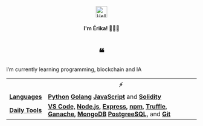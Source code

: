 
<div align="center">
<img src="https://img.icons8.com/cotton/344/handshake--v3.png" width="30px" alt="Hello, guys!" />
</div>

<h4 align="center">I'm Érika! 👩🏻‍💻</h4>
<h1 align="center">❝</h1>

<div align="">
I’m currently learning programming, blockchain and IA<p>
</div>

<table>
  <tr>
    <th></th>
    <th>⚡</th>
  </tr>
  <tr>
    <td><a target="_blank" href=""><b>Languages</b></a></td>
    <td><a href="https://www.python.org/" target="_blank"><b>Python</b></a>
        <a href="https://go.dev/" target="_blank"><b>Golang</b></a> 
        <a href="https://developer.mozilla.org/en-US/docs/Web/JavaScript" target="_blank"><b>JavaScript</b></a> and 
        <a href="https://soliditylang.org/" target="_blank"><b>Solidity</b></a> </td>
  </tr>
  <tr>
    <td><a target="_blank" href=""><b>Daily Tools</b></a></td>
    <td>
      <a href="https://code.visualstudio.com/" target="_blank"><b>VS Code,</b></a>
      <a href="https://nodejs.org/en/" target="_blank"><b>Node.js,</b></a>
      <a href="https://expressjs.com/" target="_blank"><b>Express,</b></a>
      <a href="https://www.npmjs.com/" target="_blank"><b>npm,</b></a>
      <a href="https://trufflesuite.com/" target="_blank"><b>Truffle,</b></a>
      <a href="https://trufflesuite.com/ganache/" target="_blank"><b>Ganache,</b></a>
      <a href="https://www.mongodb.com/" target="_blank"><b>MongoDB</b></a>
      <a href="https://www.postgresql.org/" target="_blank"><b>PostgreeSQL,</b></a> and
      <a href="https://git-scm.com/" target="_blank"><b>Git</b></a>
    </td>
  </tr>
</table>

<!--

### Hi! 👋

**erikacls/erikacls** is a ✨ _special_ ✨ repository because its `README.md` (this file) appears on your GitHub profile.

Here are some ideas to get you started:

- 🔭 I’m currently working on ...
- 🌱 I’m currently learning ...
- 👯 I’m looking to collaborate on ...
- 🤔 I’m looking for help with ...
- 💬 Ask me about ...
- 📫 How to reach me: ...
- 😄 Pronouns: ...
- ⚡ Fun fact: ...


-->

